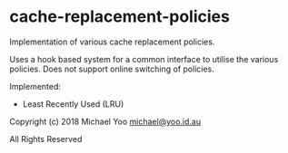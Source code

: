 cache-replacement-policies
==========================

Implementation of various cache replacement policies.

Uses a hook based system for a common interface
to utilise the various policies. Does not support
online switching of policies.

Implemented:
- Least Recently Used (LRU)

Copyright (c) 2018 Michael Yoo <michael@yoo.id.au>

All Rights Reserved